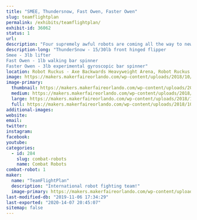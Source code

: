 ```yaml
---
title: "SMEE, Thundersnow, Fast Owen, Faster Owen"
slug: teamflightplan
permalink: /exhibits/teamflightplan/
exhibit-id: 36062
status: 1
url: 
description: "Four supremely awful robots are coming all the way to new york to fail catastrophically right in your home arena!"
description-long: "ThunderSnow - 15/30lb front hinged flipper
Smee - 3lb lifter
Fast Owen - 1lb walking bar spinner
Faster Owen - 3lb experimental gyroscopic bar spinner"
location: Robot Ruckus - Axe Backwards Heavyweight Arena, Robot Ruckus - Small Arena
image: https://makers.makerfaireorlando.com/wp-content/uploads/2018/10/BA_MFO_1200sq-1024x1024.jpg
image-primary:
  thumbnail: https://makers.makerfaireorlando.com/wp-content/uploads/2018/10/BA_MFO_1200sq-150x150.jpg
  medium: https://makers.makerfaireorlando.com/wp-content/uploads/2018/10/BA_MFO_1200sq-300x300.jpg
  large: https://makers.makerfaireorlando.com/wp-content/uploads/2018/10/BA_MFO_1200sq-1024x1024.jpg
  full: https://makers.makerfaireorlando.com/wp-content/uploads/2018/10/BA_MFO_1200sq.jpg
additional-images:
website: 
email: 
twitter: 
instagram: 
facebook: 
youtube: 
categories:
  - id: 284
    slug: combat-robots
    name: Combat Robots
combat-robot: 1
maker:
  name: "TeamFlightPlan"
  description: "International robot fighting team!"
  image-primary: https://makers.makerfaireorlando.com/wp-content/uploads/2018/10/LogoBlack-1024x172.png
last-modified-db: "2019-11-06 17:34:29"
last-exported: "2020-14-07 20:45:07"
sitemap: false
---
```

